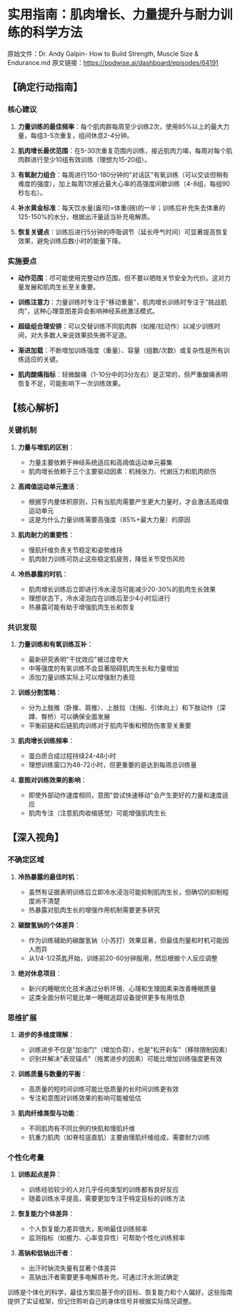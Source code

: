 # 实用指南：肌肉增长、力量提升与耐力训练的科学方法

原始文件：Dr. Andy Galpin- How to Build Strength, Muscle Size & Endurance.md
原文链接：https://podwise.ai/dashboard/episodes/64191

## 【确定行动指南】

### 核心建议

1. **力量训练的最佳频率**：每个肌肉群每周至少训练2次，使用85%以上的最大力量，每组3-5次重复，组间休息2-4分钟。

2. **肌肉增长最优范围**：在5-30次重复范围内训练，接近肌肉力竭，每周对每个肌肉群进行至少10组有效训练（理想为15-20组）。

3. **有氧耐力组合**：每周进行150-180分钟的"对话区"有氧训练（可以交谈但稍有难度的强度），加上每周1次接近最大心率的高强度间歇训练（4-8组，每组90秒左右）。

4. **补水黄金标准**：每天饮水量(盎司)=体重(磅)的一半；训练后补充失去体重的125-150%的水分，根据出汗量适当补充电解质。

5. **恢复关键点**：训练后进行5分钟的呼吸调节（延长呼气时间）可显著提高恢复效果，避免训练后数小时的能量下降。

### 实施要点

* **动作范围**：尽可能使用完整动作范围，但不要以牺牲关节安全为代价。这对力量发展和肌肉生长至关重要。

* **训练注意力**：力量训练时专注于"移动重量"，肌肉增长训练时专注于"挑战肌肉"，这种心理意图差异会影响神经系统激活模式。

* **超级组合理安排**：可以交替训练不同肌肉群（如推/拉动作）以减少训练时间，对大多数人来说效果损失微不足道。

* **渐进加载**：不断增加训练强度（重量）、容量（组数/次数）或复杂性是所有训练适应的关键。

* **肌肉酸痛指标**：轻微酸痛（1-10分中的3分左右）是正常的，但严重酸痛表明恢复不足，可能影响下一次训练效果。

## 【核心解析】

### 关键机制

1. **力量与增肌的区别**：
   - 力量主要依赖于神经系统适应和高阈值运动单元募集
   - 肌肉增长依赖于三个主要驱动因素：机械张力、代谢压力和肌肉损伤

2. **高阈值运动单元激活**：
   - 根据亨内曼体积原则，只有当肌肉需要产生更大力量时，才会激活高阈值运动单元
   - 这是为什么力量训练需要高强度（85%+最大力量）的原因

3. **肌肉耐力的重要性**：
   - 慢肌纤维负责关节稳定和姿势维持
   - 肌肉耐力训练可防止这些稳定肌疲劳，降低关节受伤风险

4. **冷热暴露的时机**：
   - 肌肉增长训练后立即进行冷水浸泡可能减少20-30%的肌肉生长效果
   - 理想状态下，冷水浸泡应在训练后至少4小时后进行
   - 热暴露可能有助于增强肌肉生长和恢复

### 共识发现

1. **力量训练和有氧训练互补**：
   - 最新研究表明"干扰效应"被过度夸大
   - 中等强度的有氧训练不会显著阻碍肌肉生长和力量增加
   - 添加力量训练实际上可以增强耐力表现

2. **训练分割策略**：
   - 分为上肢推（卧推、肩推）、上肢拉（划船、引体向上）和下肢动作（深蹲、臀桥）可以确保全面发展
   - 平衡前链和后链肌肉训练对于肌肉平衡和预防伤害至关重要

3. **肌肉增长训练频率**：
   - 蛋白质合成过程持续24-48小时
   - 理想训练窗口为48-72小时，但更重要的是达到每周总训练量

4. **意图对训练效果的影响**：
   - 即使外部动作速度相同，意图"尝试快速移动"会产生更好的力量和速度适应
   - 肌肉专注（注意肌肉收缩感觉）可能增强肌肉生长

## 【深入视角】

### 不确定区域

1. **冷热暴露的最佳时机**：
   - 虽然有证据表明训练后立即冷水浸泡可能抑制肌肉生长，但确切的抑制程度尚不清楚
   - 热暴露对肌肉生长的增强作用机制需要更多研究

2. **碳酸氢钠的个体差异**：
   - 作为训练辅助的碳酸氢钠（小苏打）效果显著，但最佳剂量和时机可能因人而异
   - 从1/4-1/2茶匙开始，训练前20-60分钟服用，然后根据个人反应调整

3. **绝对休息项目**：
   - 新兴的睡眠优化技术通过分析环境、心理和生理因素来改善睡眠质量
   - 这类全面分析可能比单一睡眠追踪设备提供更多有用信息

### 思维扩展

1. **进步的多维度理解**：
   - 训练进步不仅是"加油门"（增加负荷），也是"松开刹车"（移除限制因素）
   - 识别并解决"表现锚点"（拖累进步的因素）可能比增加训练强度更有效

2. **训练质量与数量的平衡**：
   - 高质量的短时间训练可能比低质量的长时间训练更有效
   - 专注和意图对训练效果的影响可能被低估

3. **肌肉纤维类型与功能**：
   - 不同肌肉有不同比例的快肌和慢肌纤维
   - 抗重力肌肉（如脊柱竖直肌）主要由慢肌纤维组成，需要耐力训练

### 个性化考量

1. **训练起点差异**：
   - 训练经验较少的人对几乎任何类型的训练都有良好反应
   - 随着训练水平提高，需要更加专注于特定目标的训练方法

2. **恢复能力个体差异**：
   - 个人恢复能力差异很大，影响最佳训练频率
   - 监测指标（如握力、心率变异性）可帮助个性化训练频率

3. **高钠和低钠出汗者**：
   - 出汗时钠流失量有显著个体差异
   - 高钠出汗者需要更多电解质补充，可通过汗水测试确定

训练是个体化的科学，最佳方案应基于你的目标、恢复能力和个人偏好。这些指南提供了实证框架，但记住聆听自己的身体信号并根据实际情况调整。
